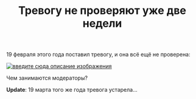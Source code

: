 ﻿---
title: "Тревогу не проверяют уже две недели"
se.owner.user_id: 507426
se.owner.display_name: "wchistow"
se.owner.link: "https://ru.meta.stackoverflow.com/users/507426/wchistow"
se.link: "https://ru.meta.stackoverflow.com/questions/12426/%d0%a2%d1%80%d0%b5%d0%b2%d0%be%d0%b3%d1%83-%d0%bd%d0%b5-%d0%bf%d1%80%d0%be%d0%b2%d0%b5%d1%80%d1%8f%d1%8e%d1%82-%d1%83%d0%b6%d0%b5-%d0%b4%d0%b2%d0%b5-%d0%bd%d0%b5%d0%b4%d0%b5%d0%bb%d0%b8"
se.question_id: 12426
se.post_type: question
---
<p>19 февраля этого года поставил тревогу, и она всё ещё не проверена:</p>
<p><a href="https://i.stack.imgur.com/AlWsI.png" rel="nofollow noreferrer"><img src="https://i.stack.imgur.com/AlWsI.png" alt="введите сюда описание изображения" /></a></p>
<p>Чем занимаются модераторы?</p>
<p><strong>Update</strong>:
19 марта того же года тревога устарела...</p>
